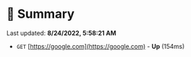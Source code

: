 # 📖 Summary
Last updated: **8/24/2022, 5:58:21 AM**

- `GET` [https://google.com](https://google.com) - **Up** (154ms)
